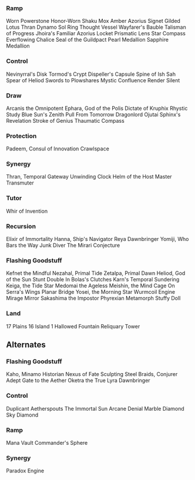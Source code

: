 ### Ramp
Worn Powerstone
Honor-Worn Shaku
Mox Amber
Azorius Signet
Gilded Lotus
Thran Dynamo
Sol Ring
Thought Vessel
Wayfarer's Bauble
Talisman of Progress
Jhoira's Familiar
Azorius Locket
Prismatic Lens
Star Compass
Everflowing Chalice
Seal of the Guildpact
Pearl Medallion
Sapphire Medallion

### Control
Nevinyrral's Disk
Tormod's Crypt
Dispeller's Capsule
Spine of Ish Sah
Spear of Heliod
Swords to Plowshares
Mystic Confluence
Render Silent

### Draw
Arcanis the Omnipotent
Ephara, God of the Polis
Dictate of Kruphix
Rhystic Study
Blue Sun's Zenith
Pull From Tomorrow
Dragonlord Ojutai
Sphinx's Revelation
Stroke of Genius
Thaumatic Compass

### Protection
Padeem, Consul of Innovation
Crawlspace

### Synergy
Thran, Temporal Gateway
Unwinding Clock
Helm of the Host
Master Transmuter

### Tutor
Whir of Invention

### Recursion
Elixir of Immortality
Hanna, Ship's Navigator
Reya Dawnbringer
Yomiji, Who Bars the Way
Junk Diver
The Mirari Conjecture

### Flashing Goodstuff
Kefnet the Mindful
Nezahal, Primal Tide
Zetalpa, Primal Dawn
Heliod, God of the Sun
Stunt Double
In Bolas's Clutches
Karn's Temporal Sundering
Keiga, the Tide Star
Medomai the Ageless
Meishin, the Mind Cage
On Serra's Wings
Planar Bridge
Yosei, the Morning Star
Wurmcoil Engine
Mirage Mirror
Sakashima the Impostor
Phyrexian Metamorph
Stuffy Doll

### Land
17 Plains 
16 Island
1 Hallowed Fountain
Reliquary Tower

## Alternates
### Flashing Goodstuff
Kaho, Minamo Historian
Nexus of Fate
Sculpting Steel
Braids, Conjurer Adept
Gate to the Aether
Oketra the True
Lyra Dawnbringer

### Control
Duplicant
Aetherspouts
The Immortal Sun
Arcane Denial
Marble Diamond
Sky Diamond

### Ramp
Mana Vault
Commander's Sphere

### Synergy
Paradox Engine
